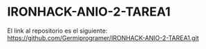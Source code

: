 # IRONHACK-ANIO-2-TAREA1

El link al repositorio es el siguiente: https://github.com/Germiprogramer/IRONHACK-ANIO-2-TAREA1.git
